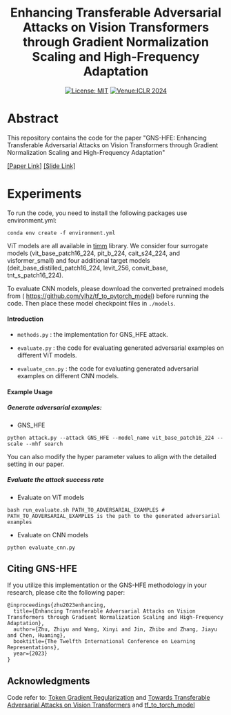 <div align="center">

# Enhancing Transferable Adversarial Attacks on Vision Transformers through Gradient Normalization Scaling and High-Frequency Adaptation

[![License: MIT](https://img.shields.io/badge/License-MIT-yellow.svg)](https://opensource.org/licenses/MIT)
[![Venue:ICLR 2024](https://img.shields.io/badge/Venue-ICLR%202024-007CFF)](https://openreview.net/pdf?id=1BuWv9poWz)

</div>

# Abstract
This repository contains the code for the paper "GNS-HFE: Enhancing Transferable Adversarial Attacks on Vision Transformers through Gradient Normalization Scaling and High-Frequency Adaptation"

[[Paper Link]](https://openreview.net/pdf?id=1BuWv9poWz) [[Slide Link]](https://iclr.cc/media/iclr-2024/Slides/19597.pdf)

# Experiments

To run the code, you need to install the following packages use environment.yml:
```
conda env create -f environment.yml
```



ViT models are all available in [timm](https://github.com/huggingface/pytorch-image-models) library. We consider four surrogate models (vit_base_patch16_224, pit_b_224, cait_s24_224, and visformer_small) and four additional target models (deit_base_distilled_patch16_224, levit_256, convit_base, tnt_s_patch16_224).

To evaluate CNN models, please download the converted pretrained models from ( https://github.com/ylhz/tf_to_pytorch_model) before running the code. Then place these model checkpoint files in `./models`.

#### Introduction


- `methods.py` : the implementation for GNS_HFE attack.

- `evaluate.py` : the code for evaluating generated adversarial examples on different ViT models.

- `evaluate_cnn.py` : the code for evaluating generated adversarial examples on different CNN models.
  

#### Example Usage

##### Generate adversarial examples:

- GNS_HFE

```
python attack.py --attack GNS_HFE --model_name vit_base_patch16_224 --scale --mhf search
```

You can also modify the hyper parameter values to align with the detailed setting in our paper.


##### Evaluate the attack success rate

- Evaluate on ViT models

```
bash run_evaluate.sh PATH_TO_ADVERSARIAL_EXAMPLES # PATH_TO_ADVERSARIAL_EXAMPLES is the path to the generated adversarial examples
```

- Evaluate on CNN models

```
python evaluate_cnn.py
```

## Citing GNS-HFE
If you utilize this implementation or the GNS-HFE methodology in your research, please cite the following paper:

```
@inproceedings{zhu2023enhancing,
  title={Enhancing Transferable Adversarial Attacks on Vision Transformers through Gradient Normalization Scaling and High-Frequency Adaptation},
  author={Zhu, Zhiyu and Wang, Xinyi and Jin, Zhibo and Zhang, Jiayu and Chen, Huaming},
  booktitle={The Twelfth International Conference on Learning Representations},
  year={2023}
}
```

## Acknowledgments

Code refer to: [Token Gradient Regularization](https://github.com/jpzhang1810/TGR) and [Towards Transferable Adversarial Attacks on Vision Transformers](https://github.com/zhipeng-wei/PNA-PatchOut) and [tf_to_torch_model](https://github.com/ylhz/tf_to_pytorch_model)
